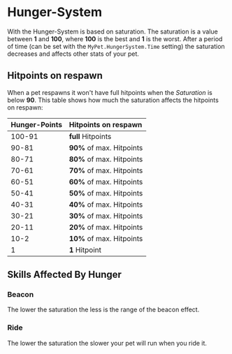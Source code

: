 # Hunger-System

With the Hunger-System is based on saturation. The saturation is a value between **1** and **100**, where **100** is the best and **1** is the worst. After a period of time \(can be set with the `MyPet.HungerSystem.Time` setting\) the saturation decreases and affects other stats of your pet.

## Hitpoints on respawn

When a pet respawns it won't have full hitpoints when the _Saturation_ is below **90**. This table shows how much the saturation affects the hitpoints on respawn:

| Hunger-Points | Hitpoints on respawn |
| :--- | :--- |
| 100-91 | **full** Hitpoints |
| 90-81 | **90%** of max. Hitpoints |
| 80-71 | **80%** of max. Hitpoints |
| 70-61 | **70%** of max. Hitpoints |
| 60-51 | **60%** of max. Hitpoints |
| 50-41 | **50%** of max. Hitpoints |
| 40-31 | **40%** of max. Hitpoints |
| 30-21 | **30%** of max. Hitpoints |
| 20-11 | **20%** of max. Hitpoints |
| 10-2 | **10%** of max. Hitpoints |
| 1 | **1** Hitpoint |

## Skills Affected By Hunger

### Beacon

The lower the saturation the less is the range of the beacon effect.

### Ride

The lower the saturation the slower your pet will run when you ride it.

